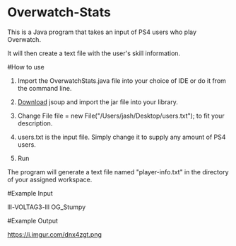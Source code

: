 # Overwatch-Stats
This is a Java program that takes an input of PS4 users who play Overwatch. 

It will then create a text file with the user's skill information.


#How to use

1. Import the OverwatchStats.java file into your choice of IDE or do it from the command line.

2. [Download](https://jsoup.org/) jsoup and import the jar file into your library.

3. Change File file = new File("/Users/jash/Desktop/users.txt"); to fit your description.

4. users.txt is the input file. Simply change it to supply any amount of PS4 users.

5. Run

The program will generate a text file named "player-info.txt" in the directory of your assigned workspace.

#Example Input

lll-VOLTAG3-lll
OG_Stumpy

#Example Output

https://i.imgur.com/dnx4zgt.png
